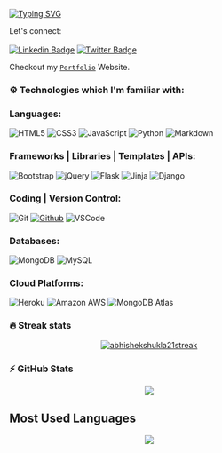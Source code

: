 [![Typing SVG](https://readme-typing-svg.herokuapp.com?font=Cooper+Black&color=18BEF7&size=30&center=true&vCenter=true&width=1000&height=30&lines=Hi+My+name+is+Abhishek+Shukla+%F0%9F%91%8B;I'm+a+Full+Stack+Developer%F0%9F%92%BB)](https://git.io/typing-svg)


Let's connect: <br> <br>
[![Linkedin Badge](https://img.shields.io/badge/LinkedIn-0077B5?style=for-the-badge&logo=linkedin&logoColor=white)](https://www.linkedin.com/in/abhishek-shukla21/)
[![Twitter Badge](https://img.shields.io/badge/Twitter-1DA1F2?style=for-the-badge&logo=twitter&logoColor=white)](https://twitter.com/sarcaster_21/)

Checkout my <code>[Portfolio](https://abhishekshukla21.netlify.app/)</code> Website.


### :gear: Technologies which I'm familiar with:
### Languages:
![HTML5](https://img.shields.io/badge/HTML5-E34F26?logo=HTML5&logoColor=ffffff&style=for-the-badge)
![CSS3](https://img.shields.io/badge/CSS3-1572B6?logo=CSS3&logoColor=ffffff&style=for-the-badge)
![JavaScript](https://img.shields.io/badge/JavaScript-F7DF1E?logo=JavaScript&logoColor=333333&style=for-the-badge)
![Python](https://img.shields.io/badge/Python-3776AB?logo=Python&logoColor=ffdf76&style=for-the-badge)
![Markdown](https://img.shields.io/badge/Markdown-333333?logo=Markdown&logoColor=FFFFFF&style=for-the-badge)

### Frameworks | Libraries | Templates | APIs:
![Bootstrap](https://img.shields.io/badge/Bootstrap-7952B3?logo=bootstrap&logoColor=ffffff&style=for-the-badge)
![jQuery](https://img.shields.io/badge/jQuery-7ACEF4?logo=jQuery&logoColor=000000&style=for-the-badge)
![Flask](https://img.shields.io/badge/Flask-ffffff?logo=flask&logoColor=000000&style=for-the-badge)
![Jinja](https://img.shields.io/badge/Jinja-B41717?logo=jinja&logoColor=ffffff&style=for-the-badge)
![Django](https://img.shields.io/badge/Django-092E20?logo=django&logoColor=ffffff&style=for-the-badge)

### Coding | Version Control: 
![Git](https://img.shields.io/badge/Git-F05032?logo=git&logoColor=ffffff&style=for-the-badge)
[![Github](https://img.shields.io/badge/GitHub-73427A?logo=github&logoColor=ffffff&style=for-the-badge)](https://github.com/rebeccatraceyt)
![VSCode](https://img.shields.io/badge/VSCode-24bfa5?logo=visual-studio&logoColor=ffffff&style=for-the-badge)


### Databases:
![MongoDB](https://img.shields.io/badge/MongoDB-47A248?logo=mongodb&logoColor=ffffff&style=for-the-badge)
![MySQL](https://img.shields.io/badge/MySQL-4479A1?logo=mysql&logoColor=ffffff&style=for-the-badge)


### Cloud Platforms: 
![Heroku](https://img.shields.io/badge/Heroku-430098?logo=heroku&logoColor=ffffff&style=for-the-badge)
![Amazon AWS](https://img.shields.io/badge/Amazon%20AWS-232F3E?logo=amazon-aws&logoColor=ffffff&style=for-the-badge)
![MongoDB Atlas](https://img.shields.io/badge/MongoDB%20Atlas-47A248?logo=mongodb&logoColor=ffffff&style=for-the-badge)



### 🔥 Streak stats
<p align="center">
  <a href="https://github.com/abhishek-shukla21/github-readme-streak-stats">
    <img title="🔥 Get streak stats for your profile at git.io/streak-stats" alt="abhishekshukla21streak" src="https://github-readme-streak-stats.herokuapp.com/?user=abhishek-shukla21&theme=monokai-metallian&hide_border=true"/>
  </a>
</p>

### ⚡ GitHub Stats
<p align="center">
 <img src="https://github-readme-stats.vercel.app/api?username=abhishek-shukla21&show_icons=true&count_private=true&theme=gruvbox" />
</p>

## Most Used Languages
<p align="center">
<img src="https://github-readme-stats.vercel.app/api/top-langs/?username=abhishek-shukla21&layout=compact&count_private=true&theme=gruvbox" />
</p>

